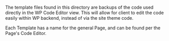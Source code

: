 The template files found in this directory are backups of the code used directly in the WP Code Editor view. This will allow for client to edit the code easily within WP backend, instead of via the site theme code.

Each Template has a name for the general Page, and can be found per the Page's Code Editor.